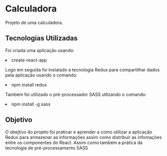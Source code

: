 # Calculadora

Projeto de uma calculadora.

## Tecnologias Utilizadas

   <p>Foi criada uma aplicação usando:
				<li>create-react-app</li>
	 </p>
        
   <p>Logo em seguida foi instalado a tecnologia Redux para compartilhar dados pela aplicação usando o comando:
				<li>npm install redux</li>
	 </p>
         
   <p>Também foi utilizado o pré-processador SASS utlizando o comando:
				<li>npm install -g sass</li>
	 </p>

## Objetivo 

  <p>O obejtivo do projeto foi praticar e aprender a como utilizar a aplicação Redux para armazenar as informações assim como distribuir as infomações entre os componentes do React. Assim como também a prática da tecnologia de pré-processamento SASS</p>
